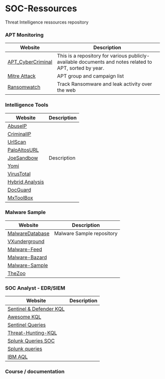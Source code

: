 # SOC-Ressources
Threat Intelligence ressources repository

### APT Monitoring

| Website | Description |
| --- | --- |
| [APT_CyberCriminal](https://github.com/CyberMonitor/APT_CyberCriminal_Campagin_Collections/tree/master/2023/2023.01.09.Emotet_return) | This is a repository for various publicly-available documents and notes related to APT, sorted by year. |
| [Mitre Attack](https://attack.mitre.org/campaigns/) | APT group and campaign list |
| [Ransomwatch](https://ransomwatch.telemetry.ltd/#/recentposts) | Track Ransomware and leak activity over the web |




### Intelligence Tools

| Website | Description |
| --- | --- |
| [AbuseIP](https://www.abuseipdb.com/) | |
| [CriminalIP](https://www.criminalip.io/) | |
| [UrlScan](https://urlscan.io/) | |
| [PaloAltosURL](https://urlfiltering.paloaltonetworks.com/) | |
| [JoeSandbow](https://www.joesandbox.com/) | Description |
| [Yomi](https://yomi.yoroi.company/upload) | |
| [VirusTotal](https://virustotal.com) | |
| [Hybrid Analysis](https://www.hybrid-analysis.com/) | |
| [DocGuard](https://app.docguard.io/) | |
| [MxToolBox](https://mxtoolbox.com/) | |


### Malware Sample 

| Website | Description |
| --- | --- |
| [MalwareDatabase](https://github.com/Pyran1/MalwareDatabase ) | Malware Sample repository |
| [VXunderground](https://github.com/vxunderground) | |
| [Malware-Feed](https://github.com/MalwareSamples/Malware-Feed) | |
| [Malware-Bazard](MalwareBazaar) | |
| [Malware-Sample](https://github.com/jstrosch/malware-samples) | |
| [TheZoo](https://github.com/ytisf/theZoo) | |





### SOC Analyst - EDR/SIEM

| Website | Description |
| --- | --- |
|[Sentinel & Defender KQL](https://github.com/Bert-JanP/Hunting-Queries-Detection-Rules) | |
|[Awesome KQL](https://github.com/cylaris/awesomekql) |  |
|[Sentinel Queries](https://github.com/reprise99/Sentinel-Queries) | |
|[Threat-Hunting-KQL](https://github.com/Cyb3r-Monk/Threat-Hunting-and-Detection/blob/main/Defense%20Evasion/DLL%20Hijacking%20-%20HijackLibs.md) |
|[Splunk Queries SOC](https://github.com/labibhossen/Splunk-Queries-for-SOC-Analyst) |   |
|[Splunk queries](https://github.com/shauntdergrigorian/splunkqueries) | |
|[IBM AQL](https://www.ibm.com/docs/en/qradar-on-cloud?topic=structure-sample-aql-queries) | |

### Course / documentation


